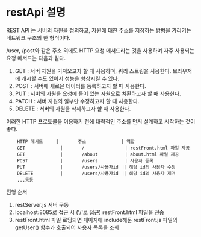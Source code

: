# restApi 설명
REST API 는 서버의 자원을 정의하고, 자원에 대한 주소를 지정하는 방벙을 가리키는 네트워크 구조의 한 형식이다.

/user, /post와 같은 주소 외에도 HTTP 요청 메서드라는 것을 사용하며 자주 사용되는 요청 메서드는 다음과 같다.

 1. GET : 서버 자원을 가져오고자 할 때 사용하며, 쿼리 스트링을 사용한다.
    브라우저에 캐시할 수도 있어서 성능을 향상시킬 수 있다.
 2. POST : 서버에 새로은 데이터를 등록하고자 할 때 사용한다.
 3. PUT : 서버의 자원을 요청에 들어 있는 자원으로 치환하고자 할 때 사용한다.
 4. PATCH : 서버 자원의 일부만 수정하고자 할 때 사용한다.
 5. DELETE : 서버의 자원을 삭제하고자 할 때 사용한다.

 이러한 HTTP 프로토콜을 이용하기 전에 대략적인 주소를 먼저 설계하고 시작하는 것이 좋다.

        HTTP 메서드     |       주소             | 역할
        GET             |       /               | restFront.html 파일 제공
        GET             |       /about          | about.html 파일 제공
        POST            |       /users          | 사용자 등록
        PUT             |       /users/사용자id  | 해당 id의 사용자 수정
        DELETE          |       /users/사용자id  | 해당 id의 사용자 제거
        ...등등

진행 순서
1. restServer.js 서버 구동
2. localhost:8085로 접근 시 ('/'로 접근) restFront.html 파일을 전송
3. restFront.html 파일 로딩되면 페이지에 include해둔 restFront.js 파일의 getUser() 함수가 호출되어 사용자 목록을 조회